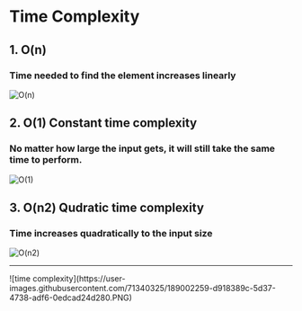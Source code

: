 # Time Complexity

## 1. O(n)

### Time needed to find the element increases linearly 

![O(n)](https://user-images.githubusercontent.com/71340325/188761814-6c4707a9-3e74-4976-b627-a0f81308eab4.jpg)


## 2. O(1) Constant time complexity

### No matter how large the input gets, it will still take the same time to perform.
![O(1)](https://user-images.githubusercontent.com/71340325/189001707-3c9599bd-b50d-494e-95d4-115ee777ba26.jpg)


## 3. O(n2) Qudratic time complexity

### Time increases quadratically to the input size
![O(n2)](https://user-images.githubusercontent.com/71340325/189001710-66e83781-4796-4a26-8382-7aca4602c8e2.jpg)


<hr>
![time complexity](https://user-images.githubusercontent.com/71340325/189002259-d918389c-5d37-4738-adf6-0edcad24d280.PNG)
